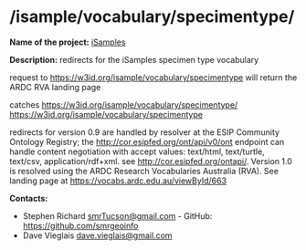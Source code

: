 
# /isample/vocabulary/specimentype/

**Name of the project:** [iSamples](https://isamplesorg.github.io/home/)

**Description:** redirects for the iSamples specimen type vocabulary

request to https://w3id.org/isample/vocabulary/specimentype will return the ARDC RVA landing page 

catches https://w3id.org/isample/vocabulary/specimentype/
https://w3id.org/isample/vocabulary/specimentype


redirects for version 0.9 are handled by resolver at the ESIP Community Ontology Registry; the http://cor.esipfed.org/ont/api/v0/ont endpoint can handle content negotiation with accept values: text/html, text/turtle, text/csv, application/rdf+xml. see http://cor.esipfed.org/ontapi/.
Version 1.0 is resolved using the ARDC Research Vocabularies Australia (RVA). See landing page at https://vocabs.ardc.edu.au/viewById/663


**Contacts:**
* Stephen Richard <smrTucson@gmail.com> - GitHub: https://github.com/smrgeoinfo
* Dave Vieglais <dave.vieglais@gmail.com>  